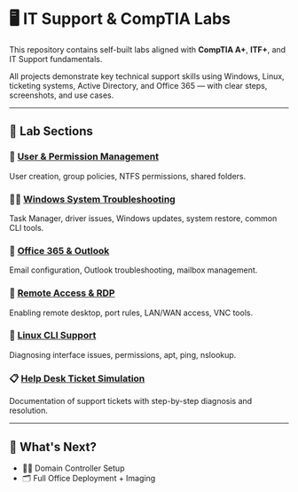 # 🖥️ IT Support & CompTIA Labs

This repository contains self-built labs aligned with **CompTIA A+**, **ITF+**, and IT Support fundamentals.

All projects demonstrate key technical support skills using Windows, Linux, ticketing systems, Active Directory, and Office 365 — with clear steps, screenshots, and use cases.

---

## 🔧 Lab Sections

### 🧍 [User & Permission Management](https://github.com/yourusername/it-labs-users-groups)
User creation, group policies, NTFS permissions, shared folders.

### 🧑‍💼 [Windows System Troubleshooting](https://github.com/yourusername/it-labs-windows10)
Task Manager, driver issues, Windows updates, system restore, common CLI tools.

### 📧 [Office 365 & Outlook](https://github.com/yourusername/it-labs-office365)
Email configuration, Outlook troubleshooting, mailbox management.

### 🧰 [Remote Access & RDP](https://github.com/yourusername/it-labs-rdp)
Enabling remote desktop, port rules, LAN/WAN access, VNC tools.

### 🐧 [Linux CLI Support](https://github.com/yourusername/it-labs-linux)
Diagnosing interface issues, permissions, apt, ping, nslookup.

### 📋 [Help Desk Ticket Simulation](https://github.com/yourusername/it-labs-ticket-simulations)
Documentation of support tickets with step-by-step diagnosis and resolution.

---

## 🔄 What's Next?

- 🧑‍💻 Domain Controller Setup  
- 🗂 Full Office Deployment + Imaging  
